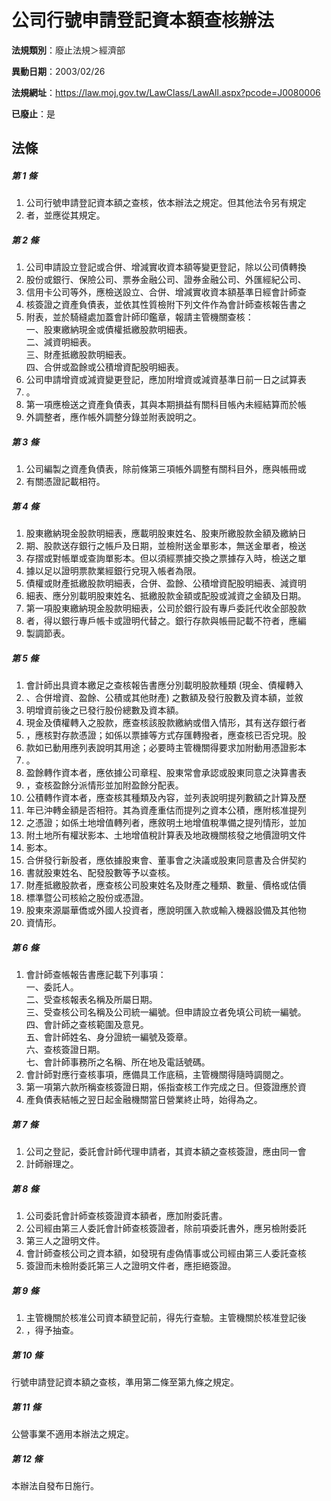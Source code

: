 # 公司行號申請登記資本額查核辦法

**法規類別**：廢止法規＞經濟部

**異動日期**：2003/02/26  

**法規網址**：https://law.moj.gov.tw/LawClass/LawAll.aspx?pcode=J0080006

**已廢止**：是



## 法條
##### 第 1 條
1. 公司行號申請登記資本額之查核，依本辦法之規定。但其他法令另有規定
1. 者，並應從其規定。

##### 第 2 條
1. 公司申請設立登記或合併、增減實收資本額等變更登記，除以公司債轉換
1. 股份或銀行、保險公司、票券金融公司、證券金融公司、外匯經紀公司、
1. 信用卡公司等外，應檢送設立、合併、增減實收資本額基準日經會計師查
1. 核簽證之資產負債表，並依其性質檢附下列文件作為會計師查核報告書之
1. 附表，並於騎縫處加蓋會計師印鑑章，報請主管機關查核：  
一、股東繳納現金或債權抵繳股款明細表。  
二、減資明細表。  
三、財產抵繳股款明細表。  
四、合併或盈餘或公積增資配股明細表。
1. 公司申請增資或減資變更登記，應加附增資或減資基準日前一日之試算表
1. 。
1. 第一項應檢送之資產負債表，其與本期損益有關科目帳內未經結算而於帳
1. 外調整者，應作帳外調整分錄並附表說明之。

##### 第 3 條
1. 公司編製之資產負債表，除前條第三項帳外調整有關科目外，應與帳冊或
1. 有關憑證記載相符。

##### 第 4 條
1. 股東繳納現金股款明細表，應載明股東姓名、股東所繳股款金額及繳納日
1. 期、股款送存銀行之帳戶及日期，並檢附送金單影本，無送金單者，檢送
1. 存摺或對帳單或查詢單影本。但以須經票據交換之票據存入時，檢送之單
1. 據以足以證明票款業經銀行兌現入帳者為限。
1. 債權或財產抵繳股款明細表，合併、盈餘、公積增資配股明細表、減資明
1. 細表、應分別載明股東姓名、抵繳股款金額或配股或減資之金額及日期。
1. 第一項股東繳納現金股款明細表，公司於銀行設有專戶委託代收全部股款
1. 者，得以銀行專戶帳卡或證明代替之。銀行存款與帳冊記載不符者，應編
1. 製調節表。

##### 第 5 條
1. 會計師出具資本繳足之查核報告書應分別載明股款種類 (現金、債權轉入
1. 、合併增資、盈餘、公積或其他財產) 之數額及發行股數及資本額，並敘
1. 明增資前後之已發行股份總數及資本額。
1. 現金及債權轉入之股款，應查核該股款繳納或借入情形，其有送存銀行者
1. ，應核對存款憑證；如係以票據等方式存匯轉撥者，應查核已否兌現。股
1. 款如已動用應列表說明其用途；必要時主管機關得要求加附動用憑證影本
1. 。
1. 盈餘轉作資本者，應依據公司章程、股東常會承認或股東同意之決算書表
1. ，查核盈餘分派情形並加附盈餘分配表。
1. 公積轉作資本者，應查核其種類及內容，並列表說明提列數額之計算及歷
1. 年已沖轉金額是否相符。其為資產重估而提列之資本公積，應附核准提列
1. 之憑證；如係土地增值轉列者，應敘明土地增值稅準備之提列情形，並加
1. 附土地所有權狀影本、土地增值稅計算表及地政機關核發之地價證明文件
1. 影本。
1. 合併發行新股者，應依據股東會、董事會之決議或股東同意書及合併契約
1. 書就股東姓名、配發股數等予以查核。
1. 財產抵繳股款者，應查核公司股東姓名及財產之種類、數量、價格或估價
1. 標準暨公司核給之股份或憑證。
1. 股東來源屬華僑或外國人投資者，應說明匯入款或輸入機器設備及其他物
1. 資情形。

##### 第 6 條
1. 會計師查帳報告書應記載下列事項：  
一、委託人。  
二、受查核報表名稱及所屬日期。  
三、受查核公司名稱及公司統一編號。但申請設立者免填公司統一編號。  
四、會計師之查核範圍及意見。  
五、會計師姓名、身分證統一編號及簽章。  
六、查核簽證日期。  
七、會計師事務所之名稱、所在地及電話號碼。
1. 會計師對應行查核事項，應備具工作底稿，主管機關得隨時調閱之。
1. 第一項第六款所稱查核簽證日期，係指查核工作完成之日。但簽證應於資
1. 產負債表結帳之翌日起金融機關當日營業終止時，始得為之。

##### 第 7 條
1. 公司之登記，委託會計師代理申請者，其資本額之查核簽證，應由同一會
1. 計師辦理之。

##### 第 8 條
1. 公司委託會計師查核簽證資本額者，應加附委託書。
1. 公司經由第三人委託會計師查核簽證者，除前項委託書外，應另檢附委託
1. 第三人之證明文件。
1. 會計師查核公司之資本額，如發現有虛偽情事或公司經由第三人委託查核
1. 簽證而未檢附委託第三人之證明文件者，應拒絕簽證。

##### 第 9 條
1. 主管機關於核准公司資本額登記前，得先行查驗。主管機關於核准登記後
1. ，得予抽查。

##### 第 10 條
行號申請登記資本額之查核，準用第二條至第九條之規定。

##### 第 11 條
公營事業不適用本辦法之規定。

##### 第 12 條
本辦法自發布日施行。


